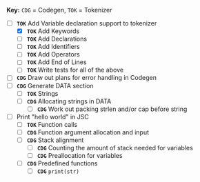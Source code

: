 
**Key:** `CDG` = Codegen, `TOK` = Tokenizer

- [ ] **`TOK`** Add Variable declaration support to tokenizer
	- [x] **`TOK`** Add Keywords
	- [ ] **`TOK`** Add Declarations
	- [ ] **`TOK`** Add Identifiers
	- [ ] **`TOK`** Add Operators
	- [ ] **`TOK`** Add End of Lines
	- [ ] **`TOK`** Write tests for all of the above
- [ ] **`CDG`** Draw out plans for error handling in Codegen
- [ ] **`CDG`** Generate DATA section
	- [ ] **`TOK`** Strings
	- [ ] **`CDG`** Allocating strings in DATA
		- [ ] **`CDG`** Work out packing strlen and/or cap before string
- [ ] Print "hello world" in JSC
	- [ ] **`TOK`** Function calls
	- [ ] **`CDG`** Function argument allocation and input
	- [ ] **`CDG`** Stack alignment
		- [ ] **`CDG`** Counting the amount of stack needed for variables
		- [ ] **`CDG`** Preallocation for variables
	- [ ] **`CDG`** Predefined functions
		- [ ] **`CDG`** `print(str)`
